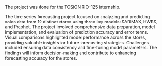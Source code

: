 The project was done for the TCSiON RIO-125 internship.

The time series forecasting project focused on analyzing and predicting sales data from 10 distinct stores using three key models: SARIMAX, HWES, and Prophet. The project involved comprehensive data preparation, model implementation, and evaluation of prediction accuracy and error terms. Visual comparisons highlighted model performance across the stores, providing valuable insights for future forecasting strategies. Challenges included ensuring data consistency and fine-tuning model parameters. The findings will inform decision-making and contribute to enhancing forecasting accuracy for the stores.
